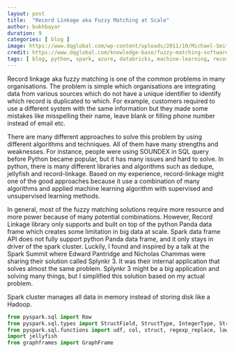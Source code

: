 ```yaml
---
layout: post
title:  "Record Linkage aka Fuzzy Matching at Scale"
author: bukhbayar
duration: 9
categories: [ blog ]
image: https://www.dqglobal.com/wp-content/uploads/2011/10/Michael-Smithm.smith@designs.com_-1.png
credit: https://www.dqglobal.com/knowledge-base/fuzzy-matching-software
tags: [ blog, python, spark, azure, databricks, machine-learning, record-linkage, fuzzy-matching ]
---
```


Record linkage aka fuzzy matching is one of the common problems in many organisations. The problem is simple which organisations are integrating data from various sources which do not have a unique identifier to identify which record is duplicated to which. For example, customers required to use a different system with the same information but they made some mistakes like misspelling their name, leave blank or filling phone number instead of email etc.

There are many different approaches to solve this problem by using different algorithms and techniques. All of them have many strengths and weaknesses. For instance, people were using SOUNDEX in SQL query before Python became popular, but it has many issues and hard to solve. In python, there is many different libraries and algorithms such as dedupe, jellyfish and record-linkage. Based on my experience, record-linkage might one of the good approaches because it use a combination of many algorithms and applied machine learning algorithm with supervised and unsupervised learning methods.

In general, most of the fuzzy matching solutions require more resource and more power because of many potential combinations. However, Record Linkage library only supports and built on top of the python Panda data frame which creates some limitation in big data at scale. Spark data frame API does not fully support python Panda data frame, and it only stays in driver of the spark cluster. Luckily, I found and inspired by a talk at the Spark Summit where Edward Pantridge and Nicholas Chammas were sharing their solution called Splynkr 3. It was their internal application that solves almost the same problem. Splynkr 3 might be a big application and solving many things, but I simplified this solution based on my actual problem.

Spark cluster manages all data in memory instead of storing disk like a Hadoop. 

```python
from pyspark.sql import Row
from pyspark.sql.types import StructField, StructType, IntegerType, StringType, FloatType
from pyspark.sql.functions import udf, col, struct, regexp_replace, lower, substring, when
import jellyfish
from graphframes import GraphFrame
```